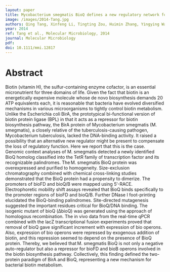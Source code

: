 ```yaml
---
layout: paper
title: Mycobacterium smegmatis BioQ defines a new regulatory network for biotin metabolism
image: /images/2014-Tang.jpg
authors: Qing Tang, Xinfeng Li, Tingting Zou, Huimin Zhang, Yingying Wang, Rongsui Gao, Zhencui Li, Jin He, Youjun Feng.
year: 2014
ref: Tang et al., Molecular Microbiology, 2014
journal: Molecular Microbiology
pdf: 
doi: 10.1111/mmi.12817
---
```


# Abstract

Biotin (vitamin H), the sulfur-containing enzyme cofactor, is an essential micronutrient for three domains of life. Given the fact that biotin is an energetically expensive molecule whose de novo biosynthesis demands 20 ATP equivalents each, it is reasonable that bacteria have evolved diversified mechanisms in various microorganisms to tightly control biotin metabolism. Unlike the Escherichia coli BirA, the prototypical bi-functional version of biotin protein ligase (BPL) in that it acts as a repressor for biotin biosynthesis pathway, the BirA protein of Mycobacterium smegmatis (M. smegmatis), a closely relative of the tuberculosis-causing pathogen, Mycobacterium tuberculosis, lacked the DNA-binding activity. It raised a possibility that an alternative new regulator might be present to compensate the loss of regulatory function. Here we report that this is the case. Genomic context analyses of M. smegmatis detected a newly identified BioQ homolog classified into the TetR family of transcription factor and its recognizable palindromes. The M. smegmatis BioQ protein was overexpressed and purified to homogeneity. Size-exclusion chromatography combined with chemical cross-linking studies demonstrated that the BioQ protein had a propensity to dimerize. The promoters of bioFD and bioQ/B were mapped using 5′-RACE. Electrophoretic mobility shift assays revealed that BioQ binds specifically to the promoter regions of bioFD and bioQ/B. Further DNase I foot-printing elucidated the BioQ-binding palindromes. Site-directed mutagenesis suggested the important residues critical for BioQ/DNA binding. The isogenic mutant of bioQ (ΔbioQ) was generated using the approach of homologous recombination. The in vivo data from the real-time qPCR combined with the lacZ transcriptional fusion experiments proved that removal of bioQ gave significant increment with expression of bio operons. Also, expression of bio operons were repressed by exogenous addition of biotin, and this repression seemed to depend on the presence of BioQ protein. Thereby, we believed that M. smegmatis BioQ is not only a negative auto-regulator but also a repressor for bioFD and bioB operons involved in the biotin biosynthesis pathway. Collectively, this finding defined the two-protein paradigm of BirA and BioQ, representing a new mechanism for bacterial biotin metabolism.
